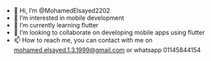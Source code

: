 - 👋 Hi, I’m @MohamedElsayed2202
- 👀 I’m interested in mobile development
- 🌱 I’m currently learning flutter
- 💞️ I’m looking to collaborate on developing mobile apps using flutter 
- 📫 How to reach me, you can contact with me on mohamed.elsayed.1.3.1999@gmail.com or whatsapp 01145844154

<!---
MohamedElsayed2202/MohamedElsayed2202 is a ✨ special ✨ repository because its `README.md` (this file) appears on your GitHub profile.
You can click the Preview link to take a look at your changes.
--->
